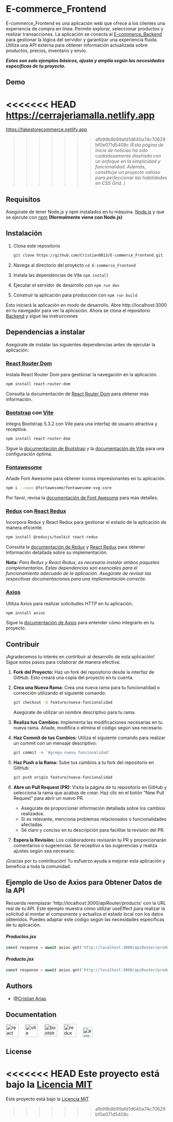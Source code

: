 # E-commerce_Frontend

E-commerce_Frontend es una aplicación web que ofrece a los clientes una experiencia de compra en línea. Permite explorar, seleccionar productos y realizar transacciones. La aplicación se conecta al [E-commerce_Backend](https://github.com/Cristian0813/E-commerce_Backend.git) para gestionar la lógica del servidor y garantizar una experiencia fluida. Utiliza una API externa para obtener información actualizada sobre productos, precios, inventario y envío.

**_Estos son solo ejemplos básicos, ajusta y amplía según las necesidades específicas de tu proyecto._**

## Demo

<<<<<<< HEAD
https://cerrajeriamalla.netlify.app 
=======
https://fakestorecommerce.netlify.app
>>>>>>> afb99b8b99afd1d640a74c70629bf0e071d5409c
*(Esta página de inicio de noticias ha sido cuidadosamente diseñada con un enfoque en la simplicidad y funcionalidad. Además, constituye un proyecto valioso para perfeccionar las habilidades en CSS Grid. )*

## Requisitos
Asegúrate de tener Node.js y npm instalados en tu máquina.
[Node.js](https://nodejs.org/en) y que se ejecute con
[npm](https://www.npmjs.com/) **(Normalmente viene con Node.js)**

## Instalación
1. Clona este repositorio

    ```bash
    git clone https://github.com/Cristian0813/E-commerce_Frontend.git
    ```
1. Navega al directorio del proyecto ```cd E-commerce_Frontend```
1. Instala las dependencias de Vite ```npm install```
1. Ejecutar el servidor de desarrollo con ```npm run dev```
1. Construir la aplicación para producción con ```npm run build```

Esto iniciará la aplicación en modo de desarrollo. Abre http://localhost:3000 en tu navegador para ver la aplicación. Ahora se clona el repositorio [Backend](https://github.com/Cristian0813/E-commerce_Backend.git) y sigue las instrucciones

## Dependencias a instalar
Asegúrate de instalar las siguientes dependencias antes de ejecutar la aplicación:

### [React Router Dom](https://reactrouter.com/)
Instala React Router Dom para gestionar la navegación en la aplicación.

```bash
npm install react-router-dom
```
Consulta la documentación de [React Router Dom](https://reactrouter.com/en/main) para obtener más información.

### [Bootstrap](https://getbootstrap.com/) con [Vite](https://vitejs.dev/)
Integra Bootstrap 5.3.2 con Vite para una interfaz de usuario atractiva y receptiva.
```bash
npm install react-router-dom
``` 
Sigue la [documentación de Bootstrap](https://getbootstrap.com/docs/5.3/getting-started/vite/) y la [documentación de Vite](https://vitejs.dev/guide/) para una configuración óptima.

### [Fontawesome](https://fontawesome.com/docs/web/use-with/react/) 
Añade Font Awesome para obtener iconos impresionantes en tu aplicación.
```bash
npm i --save @fortawesome/fontawesome-svg-core
``` 
Por favor, revisa la [documentación de Font Awesome](https://fontawesome.com/docs/web/use-with/react/) para más detalles.

### [Redux](https://redux.js.org/) con [React Redux](https://react-redux.js.org/)
Incorpora Redux y React Redux para gestionar el estado de la aplicación de manera eficiente.
```bash
npm install @reduxjs/toolkit react-redux
```
Consulta la [documentación de Redux](https://redux.js.org/introduction/getting-started) y [React Redux](https://react-redux.js.org/introduction/getting-started) para obtener información detallada sobre su implementación.

**Nota:** _Para Redux y React Redux, es necesario instalar ambos paquetes complementarios.
Estas dependencias son esenciales para el funcionamiento adecuado de la aplicación. Asegúrate de revisar las respectivas documentaciones para una implementación correcta._

### [Axios](https://axios-http.com/)
Utiliza Axios para realizar solicitudes HTTP en tu aplicación.
```bash
npm install axios
```
Sigue la [documentación de Axios](https://axios-http.com/docs/intro) para entender cómo integrarlo en tu proyecto.

## Contribuir

¡Agradecemos tu interés en contribuir al desarrollo de esta aplicación! Sigue estos pasos para colaborar de manera efectiva:

1. **Fork del Proyecto:** Haz un fork del repositorio desde la interfaz de GitHub. Esto creará una copia del proyecto en tu cuenta.

1. **Crea una Nueva Rama:** Crea una nueva rama para tu funcionalidad o corrección utilizando el siguiente comando:

    ```bash
    git checkout -b feature/nueva-funcionalidad
    ```

   Asegúrate de utilizar un nombre descriptivo para tu rama.

1. **Realiza tus Cambios:** Implementa las modificaciones necesarias en tu nueva rama. Añade, modifica o elimina el código según sea necesario.

1. **Haz Commit de tus Cambios:** Utiliza el siguiente comando para realizar un commit con un mensaje descriptivo:

    ```bash
    git commit -m 'Agrega nueva funcionalidad'
    ```

1. **Haz Push a la Rama:** Sube tus cambios a tu fork del repositorio en GitHub:

    ```bash
    git push origin feature/nueva-funcionalidad
    ```

1. **Abre un Pull Request (PR):** Visita la página de tu repositorio en GitHub y selecciona la rama que acabas de crear. Haz clic en el botón "New Pull Request" para abrir un nuevo PR.

   - Asegúrate de proporcionar información detallada sobre los cambios realizados.
   - Si es relevante, menciona problemas relacionados o funcionalidades afectadas.
   - Sé claro y conciso en tu descripción para facilitar la revisión del PR.

1. **Espera la Revisión:** Los colaboradores revisarán tu PR y proporcionarán comentarios o sugerencias. Sé receptivo a las sugerencias y realiza ajustes según sea necesario.

¡Gracias por tu contribución! Tu esfuerzo ayuda a mejorar esta aplicación y beneficia a toda la comunidad.

## Ejemplo de Uso de Axios para Obtener Datos de la API

Recuerda reemplazar 'http://localhost:3000/apiRouter/products' con la URL real de tu API. Este ejemplo muestra cómo utilizar useEffect para realizar la solicitud al montar el componente y actualiza el estado local con los datos obtenidos. Puedes adaptar este código según las necesidades específicas de tu aplicación.

#### _Productos.jsx_
```jsx
const response = await axios.get('http://localhost:3000/apiRouter/products', { withCredentials: true });
```
#### _Producto.jsx_
```jsx
const response = await axios.get(`http://localhost:3000/apiRouter/products/${id}`, { withCredentials: true });
```

## Authors

- [@Cristian Arias](https://www.github.com/Cristian0813)


## Documentation


<div align="left">
    <a href="https://es.react.dev/"><img src="https://cdn.jsdelivr.net/gh/devicons/devicon/icons/react/react-original.svg" height="40" alt="react logo"  /></a>
    <img width="12" />
    <a href="https://vitejs.dev/"><img src="https://skillicons.dev/icons?i=vite" height="40" alt="vite logo"  /></a>
    <img width="12" />
    <a href="https://getbootstrap.com/"><img src="https://cdn.jsdelivr.net/gh/devicons/devicon/icons/bootstrap/bootstrap-original.svg" height="40" alt="bootstrap logo"  /></a>
     <img width="12" />
    <a href="https://redux.js.org/"><img src="https://cdn.jsdelivr.net/gh/devicons/devicon/icons/redux/redux-original.svg" height="40" alt="redux logo"  /></a>
     <img width="12" />
    <a href="https://axios-http.com/"><img src="https://axios-http.com/assets/logo.svg" height="30" alt="axios logo"  /></a>
</div>

## License

<<<<<<< HEAD
Este proyecto está bajo la [Licencia MIT](https://choosealicense.com/licenses/mit/)
=======
Este proyecto está bajo la [Licencia MIT](https://choosealicense.com/licenses/mit/)


>>>>>>> afb99b8b99afd1d640a74c70629bf0e071d5409c
